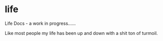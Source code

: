 # life
Life Docs - a work in progress......  
  
Like most people my life has been up and down with a shit ton of turmoil.  
